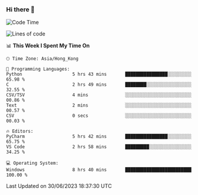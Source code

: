 ### Hi there 👋

<!--
**RoiexLee/RoiexLee** is a ✨ _special_ ✨ repository because its `README.md` (this file) appears on your GitHub profile.

Here are some ideas to get you started:

- 🔭 I’m currently working on ...
- 🌱 I’m currently learning ...
- 👯 I’m looking to collaborate on ...
- 🤔 I’m looking for help with ...
- 💬 Ask me about ...
- 📫 How to reach me: ...
- 😄 Pronouns: ...
- ⚡ Fun fact: ...
-->

<!--START_SECTION:waka-->
![Code Time](http://img.shields.io/badge/Code%20Time-313%20hrs%2057%20mins-blue)

![Lines of code](https://img.shields.io/badge/From%20Hello%20World%20I%27ve%20Written-41.0%20thousand%20lines%20of%20code-blue)

📊 **This Week I Spent My Time On** 

```text
🕑︎ Time Zone: Asia/Hong_Kong

💬 Programming Languages: 
Python                   5 hrs 43 mins       ████████████████░░░░░░░░░   65.98 % 
C                        2 hrs 49 mins       ████████░░░░░░░░░░░░░░░░░   32.55 % 
CSV/TSV                  4 mins              ░░░░░░░░░░░░░░░░░░░░░░░░░   00.86 % 
Text                     2 mins              ░░░░░░░░░░░░░░░░░░░░░░░░░   00.57 % 
CSV                      0 secs              ░░░░░░░░░░░░░░░░░░░░░░░░░   00.03 % 

🔥 Editors: 
PyCharm                  5 hrs 42 mins       ████████████████░░░░░░░░░   65.75 % 
VS Code                  2 hrs 58 mins       █████████░░░░░░░░░░░░░░░░   34.25 % 

💻 Operating System: 
Windows                  8 hrs 40 mins       █████████████████████████   100.00 % 
```


 Last Updated on 30/06/2023 18:37:30 UTC
<!--END_SECTION:waka-->
